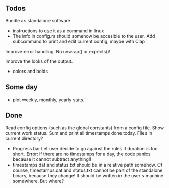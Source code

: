 ## Todos
Bundle as standalone software
  - instructions to use it as a command in linux
  - The info in config.rs should somehow be accesible to the user.
Add subcommand to print and edit current config, maybe with Clap

Improve error handling. No unwrap() or expects()!

Improve the looks of the output.
  - colors and bolds



## Some day
- plot weekly, monthly, yearly stats.


## Done

Read config options (such as the global constants) from a config file.
Show current work status. Sum and print all timestamps done today.
Files in current directory?
  - Progress bar
Let user decide to go against the rules if duration is too short.
Error: if there are no timestamps for a day, the code panics because it cannot subtract anything!!
  - timestamps.dat and status.txt should be in a relative path somehow. Of course, timestamps.dat and status.txt cannot be part of the standalone binary, because they change! It should be written in the user's machine somewhere. But where?
